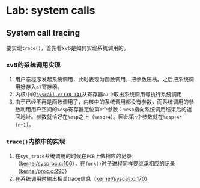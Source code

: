 # Lab: system calls

## System call tracing
要实现`trace()`，首先看xv6是如何实现系统调用的。

### xv6的系统调用实现
1. 用户态程序发起系统调用，此时表现为函数调用，把参数压栈。之后把系统调用好存入`a7`寄存器。
3. 内核中的[`syscall.c:138-141`](./tree/syscall/kernel/syscall.c#L138)从寄存器`a7`中取出系统调用号执行系统调用
4. 由于已经不再是函数调用了，内核中的系统调用都没有参数，而系统调用的参数利用用户空间的`%esp`寄存器定位第`n`个参数：`%esp`指向系统调用结束后的返回地址。参数就恰好在`%esp`之上（`%esp+4`）。因此第`n`个参数就在`%esp+4*(n+1)`。

### `trace()`内核中的实现
1. 在`sys_trace`系统调用的时候在`PCB`上做相应的记录（[kernel/sysproc.c:106](./tree/syscall/kernel/sysproc.c#L106)），在`fork()`时子进程同样要继承相应的记录（[kernel/proc.c:296](./tree/syscall/kernel/proc.c#L296)）
2. 在系统调用时输出相关trace信息（[kernel/syscall.c:170](./tree/syscall/kernel/syscall.c#L170)）
